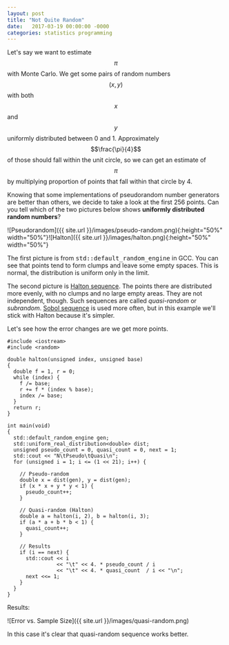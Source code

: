 ```yaml
---
layout: post
title: "Not Quite Random"
date:   2017-03-19 00:00:00 -0000
categories: statistics programming
---
```


Let's say we want to estimate $$\pi$$ with Monte Carlo. We get some pairs of random numbers $$(x, y)$$ with both $$x$$ and $$y$$ uniformly distributed between 0 and 1. Approximately $$\frac{\pi}{4}$$ of those should fall within the unit circle, so we can get an estimate of $$\pi$$ by multiplying proportion of points that fall within that circle by 4.

Knowing that some implementations of pseudorandom number generators are better than others, we decide to take a look at the first 256 points. Can you tell which of the two pictures below shows **uniformly distributed random numbers**? 

![Pseudorandom]({{ site.url }}/images/pseudo-random.png){:height="50%" width="50%"}![Halton]({{ site.url }}/images/halton.png){:height="50%" width="50%"}

<!--more-->
The first picture is from <tt>std::default_random_engine</tt> in GCC. You can see that points tend to form clumps and leave some empty spaces. This is normal, the distribution is uniform only in the limit.

The second picture is [Halton sequence](https://en.wikipedia.org/wiki/Halton_sequence). The points there are distributed more evenly, with no clumps and no large empty areas. They are not independent, though. Such sequences are called *quasi-random* or *subrandom*. [Sobol sequence](https://en.wikipedia.org/wiki/Sobol_sequence) is used more often, but in this example we'll stick with Halton because it's simpler.

Let's see how the error changes are we get more points.

    #include <iostream>
    #include <random>

    double halton(unsigned index, unsigned base)
    {
      double f = 1, r = 0;
      while (index) {
        f /= base;
        r += f * (index % base);
        index /= base;
      }
      return r;
    }

    int main(void)
    {
      std::default_random_engine gen;
      std::uniform_real_distribution<double> dist;
      unsigned pseudo_count = 0, quasi_count = 0, next = 1;
      std::cout << "N\tPseudo\tQuasi\n";
      for (unsigned i = 1; i <= (1 << 21); i++) {

        // Pseudo-random
        double x = dist(gen), y = dist(gen);
        if (x * x + y * y < 1) {
          pseudo_count++;
        }
    
        // Quasi-random (Halton)
        double a = halton(i, 2), b = halton(i, 3);
        if (a * a + b * b < 1) {
          quasi_count++;
        }

        // Results
        if (i == next) {
          std::cout << i 
                    << "\t" << 4. * pseudo_count / i
                    << "\t" << 4. * quasi_count  / i << "\n";
          next <<= 1;
        }
      }
    }

Results:

![Error vs. Sample Size]({{ site.url }}/images/quasi-random.png)

In this case it's clear that quasi-random sequence works better.
